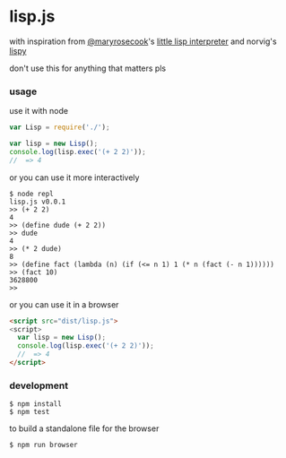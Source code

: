# lisp.js

with inspiration from [@maryrosecook](https://github.com/maryrosecook)'s [little lisp interpreter](http://maryrosecook.com/blog/post/little-lisp-interpreter) and norvig's [lispy](http://norvig.com/lispy.html)

don't use this for anything that matters pls

### usage

use it with node

```js
var Lisp = require('./');

var lisp = new Lisp();
console.log(lisp.exec('(+ 2 2)'));
//  => 4
```

or you can use it more interactively

```shell
$ node repl
lisp.js v0.0.1
>> (+ 2 2)
4
>> (define dude (+ 2 2))
>> dude
4
>> (* 2 dude)
8
>> (define fact (lambda (n) (if (<= n 1) 1 (* n (fact (- n 1))))))
>> (fact 10)
3628800
>>
```

or you can use it in a browser

```html
<script src="dist/lisp.js">
<script>
  var lisp = new Lisp();
  console.log(lisp.exec('(+ 2 2)'));
  //  => 4
</script>
```

### development

```shell
$ npm install
$ npm test
```

to build a standalone file for the browser

```shell
$ npm run browser
```

